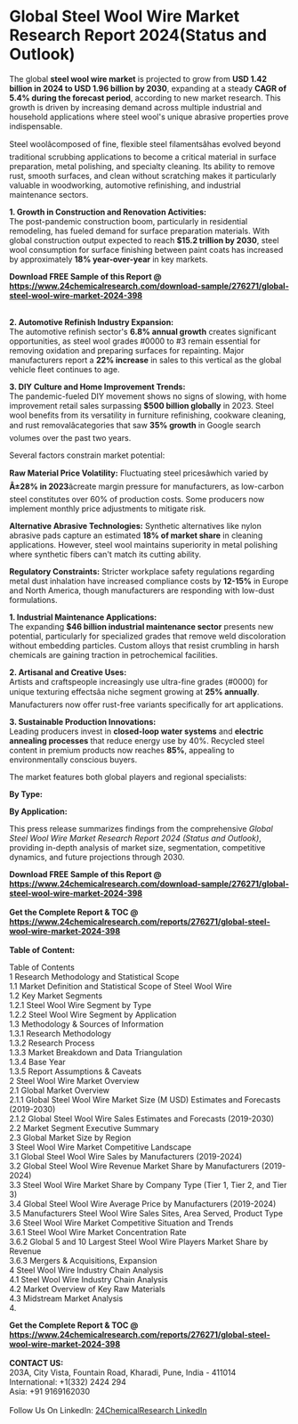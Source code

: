 <h1>Global Steel Wool Wire Market Research Report 2024(Status and Outlook)</h1><p>The global <strong>steel wool wire market</strong> is projected to grow from <strong>USD 1.42 billion in 2024 to USD 1.96 billion by 2030</strong>, expanding at a steady <strong>CAGR of 5.4% during the forecast period</strong>, according to new market research. This growth is driven by increasing demand across multiple industrial and household applications where steel wool's unique abrasive properties prove indispensable.</p><p>Steel woolâcomposed of fine, flexible steel filamentsâhas evolved beyond traditional scrubbing applications to become a critical material in surface preparation, metal polishing, and specialty cleaning. Its ability to remove rust, smooth surfaces, and clean without scratching makes it particularly valuable in woodworking, automotive refinishing, and industrial maintenance sectors.</p><p><strong>1. Growth in Construction and Renovation Activities:</strong><br>
The post-pandemic construction boom, particularly in residential remodeling, has fueled demand for surface preparation materials. With global construction output expected to reach <strong>$15.2 trillion by 2030</strong>, steel wool consumption for surface finishing between paint coats has increased by approximately <strong>18% year-over-year</strong> in key markets.</p><div><b>Download FREE Sample of this Report @ 
            <a href="https://www.24chemicalresearch.com/download-sample/276271/global-steel-wool-wire-market-2024-398">
            https://www.24chemicalresearch.com/download-sample/276271/global-steel-wool-wire-market-2024-398</a></b></div><br><p><strong>2. Automotive Refinish Industry Expansion:</strong><br>
The automotive refinish sector's <strong>6.8% annual growth</strong> creates significant opportunities, as steel wool grades #0000 to #3 remain essential for removing oxidation and preparing surfaces for repainting. Major manufacturers report a <strong>22% increase</strong> in sales to this vertical as the global vehicle fleet continues to age.</p><p><strong>3. DIY Culture and Home Improvement Trends:</strong><br>
The pandemic-fueled DIY movement shows no signs of slowing, with home improvement retail sales surpassing <strong>$500 billion globally</strong> in 2023. Steel wool benefits from its versatility in furniture refinishing, cookware cleaning, and rust removalâcategories that saw <strong>35% growth</strong> in Google search volumes over the past two years.</p><p>Several factors constrain market potential:</p><p><strong>Raw Material Price Volatility:</strong> Fluctuating steel pricesâwhich varied by <strong>Â±28% in 2023</strong>âcreate margin pressure for manufacturers, as low-carbon steel constitutes over 60% of production costs. Some producers now implement monthly price adjustments to mitigate risk.</p><p><strong>Alternative Abrasive Technologies:</strong> Synthetic alternatives like nylon abrasive pads capture an estimated <strong>18% of market share</strong> in cleaning applications. However, steel wool maintains superiority in metal polishing where synthetic fibers can't match its cutting ability.</p><p><strong>Regulatory Constraints:</strong> Stricter workplace safety regulations regarding metal dust inhalation have increased compliance costs by <strong>12-15%</strong> in Europe and North America, though manufacturers are responding with low-dust formulations.</p><p><strong>1. Industrial Maintenance Applications:</strong><br>
The expanding <strong>$46 billion industrial maintenance sector</strong> presents new potential, particularly for specialized grades that remove weld discoloration without embedding particles. Custom alloys that resist crumbling in harsh chemicals are gaining traction in petrochemical facilities.</p><p><strong>2. Artisanal and Creative Uses:</strong><br>
Artists and craftspeople increasingly use ultra-fine grades (#0000) for unique texturing effectsâa niche segment growing at <strong>25% annually</strong>. Manufacturers now offer rust-free variants specifically for art applications.</p><p><strong>3. Sustainable Production Innovations:</strong><br>
Leading producers invest in <strong>closed-loop water systems</strong> and <strong>electric annealing processes</strong> that reduce energy use by 40%. Recycled steel content in premium products now reaches <strong>85%</strong>, appealing to environmentally conscious buyers.</p><p>The market features both global players and regional specialists:</p><p><strong>By Type:</strong></p><p><strong>By Application:</strong></p><p>This press release summarizes findings from the comprehensive <em>Global Steel Wool Wire Market Research Report 2024 (Status and Outlook)</em>, providing in-depth analysis of market size, segmentation, competitive dynamics, and future projections through 2030.</p><div><b>Download FREE Sample of this Report @ 
            <a href="https://www.24chemicalresearch.com/download-sample/276271/global-steel-wool-wire-market-2024-398">
            https://www.24chemicalresearch.com/download-sample/276271/global-steel-wool-wire-market-2024-398</a></b></div><br><div><b>Get the Complete Report & TOC @ 
            <a href="https://www.24chemicalresearch.com/reports/276271/global-steel-wool-wire-market-2024-398">
            https://www.24chemicalresearch.com/reports/276271/global-steel-wool-wire-market-2024-398</a></b></div><br>
            <b>Table of Content:</b><p>Table of Contents<br />
1 Research Methodology and Statistical Scope<br />
1.1 Market Definition and Statistical Scope of Steel Wool Wire<br />
1.2 Key Market Segments<br />
1.2.1 Steel Wool Wire Segment by Type<br />
1.2.2 Steel Wool Wire Segment by Application<br />
1.3 Methodology & Sources of Information<br />
1.3.1 Research Methodology<br />
1.3.2 Research Process<br />
1.3.3 Market Breakdown and Data Triangulation<br />
1.3.4 Base Year<br />
1.3.5 Report Assumptions & Caveats<br />
2 Steel Wool Wire Market Overview<br />
2.1 Global Market Overview<br />
2.1.1 Global Steel Wool Wire Market Size (M USD) Estimates and Forecasts (2019-2030)<br />
2.1.2 Global Steel Wool Wire Sales Estimates and Forecasts (2019-2030)<br />
2.2 Market Segment Executive Summary<br />
2.3 Global Market Size by Region<br />
3 Steel Wool Wire Market Competitive Landscape<br />
3.1 Global Steel Wool Wire Sales by Manufacturers (2019-2024)<br />
3.2 Global Steel Wool Wire Revenue Market Share by Manufacturers (2019-2024)<br />
3.3 Steel Wool Wire Market Share by Company Type (Tier 1, Tier 2, and Tier 3)<br />
3.4 Global Steel Wool Wire Average Price by Manufacturers (2019-2024)<br />
3.5 Manufacturers Steel Wool Wire Sales Sites, Area Served, Product Type<br />
3.6 Steel Wool Wire Market Competitive Situation and Trends<br />
3.6.1 Steel Wool Wire Market Concentration Rate<br />
3.6.2 Global 5 and 10 Largest Steel Wool Wire Players Market Share by Revenue<br />
3.6.3 Mergers & Acquisitions, Expansion<br />
4 Steel Wool Wire Industry Chain Analysis<br />
4.1 Steel Wool Wire Industry Chain Analysis<br />
4.2 Market Overview of Key Raw Materials<br />
4.3 Midstream Market Analysis<br />
4.</p><div><b>Get the Complete Report & TOC @ 
            <a href="https://www.24chemicalresearch.com/reports/276271/global-steel-wool-wire-market-2024-398">
            https://www.24chemicalresearch.com/reports/276271/global-steel-wool-wire-market-2024-398</a></b></div><br><b>CONTACT US:</b><br>
            203A, City Vista, Fountain Road, Kharadi, Pune, India - 411014<br>
            International: +1(332) 2424 294<br>
            Asia: +91 9169162030 <br><br>
            Follow Us On LinkedIn: <a href="https://www.linkedin.com/company/24chemicalresearch/">24ChemicalResearch LinkedIn</a>